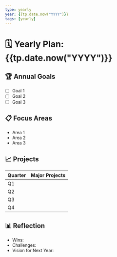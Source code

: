 ```yaml
---
type: yearly
year: {{tp.date.now("YYYY")}}
tags: [yearly]
---
```


# 🗓 Yearly Plan: {{tp.date.now("YYYY")}}

## 🏆 Annual Goals
- [ ] Goal 1
- [ ] Goal 2
- [ ] Goal 3

## 📋 Focus Areas
- Area 1
- Area 2
- Area 3

## 📈 Projects
| Quarter    | Major Projects                 |
|------------|---------------------------------|
| Q1         |                                 |
| Q2         |                                 |
| Q3         |                                 |
| Q4         |                                 |

## 📊 Reflection
- Wins: 
- Challenges: 
- Vision for Next Year: 